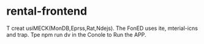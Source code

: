 # rental-frontend
T
creat usiMECK(MonDB,Eprss,Rat,Ndejs).
The FonED uses ite, mterial-icns and trap.
Tpe npm run dv in the Conole to Run the APP.
